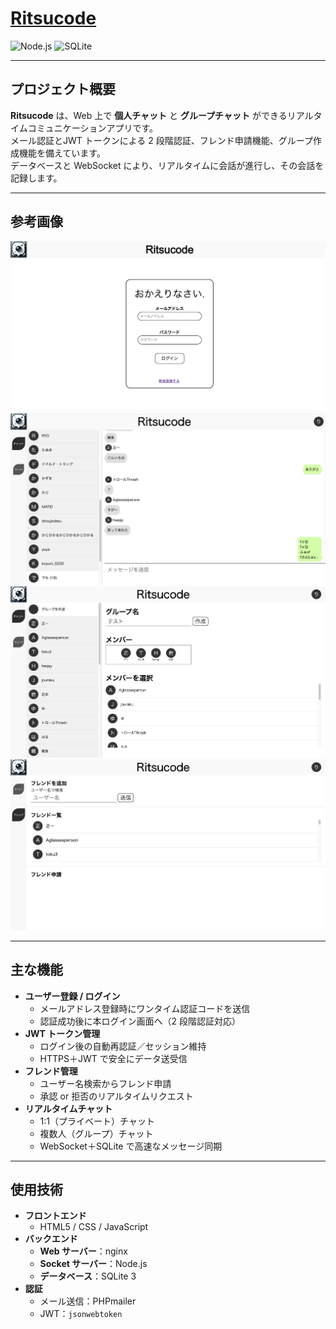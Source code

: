 # [Ritsucode](https://rickyhome.net/)


![Node.js](https://img.shields.io/badge/Node.js-v18-blue) ![SQLite](https://img.shields.io/badge/SQLite-3.38.5-lightgrey)

---

## プロジェクト概要

**Ritsucode** は、Web 上で **個人チャット** と **グループチャット** ができるリアルタイムコミュニケーションアプリです。  
メール認証とJWT トークンによる 2 段階認証、フレンド申請機能、グループ作成機能を備えています。  
データベースと WebSocket により、リアルタイムに会話が進行し、その会話を記録します。

---

## 参考画像

![ログイン画面](./docs/login.png)  
![チャット画面](./docs/chat.png)
![グループ作成画面](./docs/group.png)
![フレンド画面](./docs/friend.png)

---

## 主な機能

- **ユーザー登録 / ログイン**  
  - メールアドレス登録時にワンタイム認証コードを送信  
  - 認証成功後に本ログイン画面へ（2 段階認証対応）  
- **JWT トークン管理**  
  - ログイン後の自動再認証／セッション維持  
  - HTTPS＋JWT で安全にデータ送受信  
- **フレンド管理**  
  - ユーザー名検索からフレンド申請  
  - 承認 or 拒否のリアルタイムリクエスト  
- **リアルタイムチャット**  
  - 1:1（プライベート）チャット  
  - 複数人（グループ）チャット  
  - WebSocket＋SQLite で高速なメッセージ同期  
---

## 使用技術

- **フロントエンド**  
  - HTML5 / CSS / JavaScript
- **バックエンド**  
  - **Web サーバー**：nginx  
  - **Socket サーバー**：Node.js
  - **データベース**：SQLite 3  
- **認証**  
  - メール送信：PHPmailer  
  - JWT：`jsonwebtoken`  

